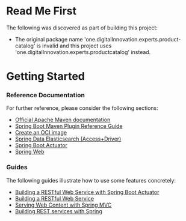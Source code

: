 # Read Me First
The following was discovered as part of building this project:

* The original package name 'one.digitalInnovation.experts.product-catalog' is invalid and this project uses 'one.digitalInnovation.experts.productcatalog' instead.

# Getting Started

### Reference Documentation
For further reference, please consider the following sections:

* [Official Apache Maven documentation](https://maven.apache.org/guides/index.html)
* [Spring Boot Maven Plugin Reference Guide](https://docs.spring.io/spring-boot/docs/2.5.2/maven-plugin/reference/html/)
* [Create an OCI image](https://docs.spring.io/spring-boot/docs/2.5.2/maven-plugin/reference/html/#build-image)
* [Spring Data Elasticsearch (Access+Driver)](https://docs.spring.io/spring-boot/docs/2.5.2/reference/htmlsingle/#boot-features-elasticsearch)
* [Spring Boot Actuator](https://docs.spring.io/spring-boot/docs/2.5.2/reference/htmlsingle/#production-ready)
* [Spring Web](https://docs.spring.io/spring-boot/docs/2.5.2/reference/htmlsingle/#boot-features-developing-web-applications)

### Guides
The following guides illustrate how to use some features concretely:

* [Building a RESTful Web Service with Spring Boot Actuator](https://spring.io/guides/gs/actuator-service/)
* [Building a RESTful Web Service](https://spring.io/guides/gs/rest-service/)
* [Serving Web Content with Spring MVC](https://spring.io/guides/gs/serving-web-content/)
* [Building REST services with Spring](https://spring.io/guides/tutorials/bookmarks/)

